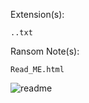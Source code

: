 Extension(s): 
```
..txt
```
Ransom Note(s): 
```
Read_ME.html
```
![readme](https://github.com/user-attachments/assets/c384ca38-1dfb-44d2-9ae4-6310fee4aae8)
